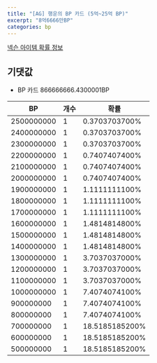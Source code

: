 ```yaml
---
title: "[AG] 행운의 BP 카드 (5억~25억 BP)"
excerpt: "8억6666만BP"
categories: bp
---
```

[넥슨 아이템 확률 정보](http://iteminfo.nexon.com/probability/fo4?sn=7264)

## 기댓값
  - BP 카드 866666666.4300001BP

|BP|개수|확률|
|---|---|---|
|2500000000|1|0.3703703700%|
|2400000000|1|0.3703703700%|
|2300000000|1|0.3703703700%|
|2200000000|1|0.7407407400%|
|2100000000|1|0.7407407400%|
|2000000000|1|0.7407407400%|
|1900000000|1|1.1111111100%|
|1800000000|1|1.1111111100%|
|1700000000|1|1.1111111100%|
|1600000000|1|1.4814814800%|
|1500000000|1|1.4814814800%|
|1400000000|1|1.4814814800%|
|1300000000|1|3.7037037000%|
|1200000000|1|3.7037037000%|
|1100000000|1|3.7037037000%|
|1000000000|1|7.4074074100%|
|900000000|1|7.4074074100%|
|800000000|1|7.4074074100%|
|700000000|1|18.5185185200%|
|600000000|1|18.5185185200%|
|500000000|1|18.5185185200%|
